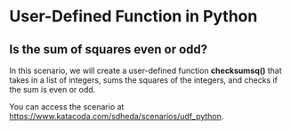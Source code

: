 # User-Defined Function in Python

## Is the sum of squares even or odd?

In this scenario, we will create a user-defined function **checksumsq()** that takes in a list of integers, sums the squares of the integers, and checks if the sum is even or odd.

You can access the scenario at https://www.katacoda.com/sdheda/scenarios/udf_python.
